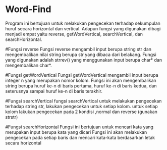 # Word-Find
Program ini bertujuan untuk melakukan pengecekan terhadap sekumpulan huruf secara horizontal dan vertical. Adapun fungsi yang digunakan dibagi menjadi empat yaitu reverse, getWordVertical, searchVertical, dan searchHorizontal.

#Fungsi reverse
Fungsi reverse mengambil input berupa string str dan mengembalikan nilai string berupa str yang dibaca dari belakang. Fungsi yang digunakan adalah strrev() yang menggunakan input berupa char* dan mengembalikan char*.

#Fungsi getWordVertical
Fungsi getWordVertical mengambil input berupa integer n yang merupakan nomor kolom. Fungsi ini akan mengembalikan string berupa huruf ke-n di baris pertama, huruf ke-n di baris kedua, dan seterusnya sampai huruf ke-n di baris terakhir.

#Fungsi searchVertical
fungsi searchVertical untuk melakukan pengecekan terhadap string str, lakukan pengecekan untuk
setiap kolom. untuk setiap kolom lakukan pengecekan pada 2 kondisi ,normal dan reverse (gunakan strstr)

#Fungsi searchHorizontal
Fungsi ini bertujuan untuk mencari kata yang merupakan input berupa kata yang dicari
Fungsi ini akan melakukan pengecekan pada setiap baris dan mencari kata-kata berdasarkan letak secara horizontal
